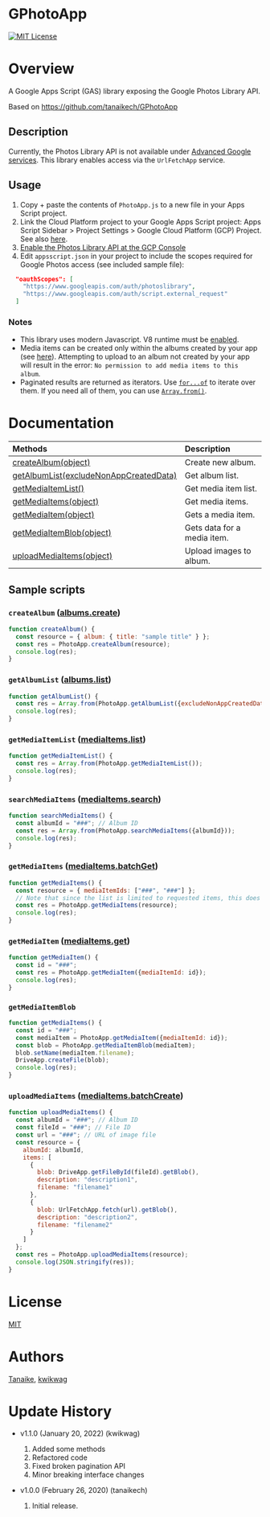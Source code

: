 # GPhotoApp


[![MIT License](http://img.shields.io/badge/license-MIT-blue.svg?style=flat)](LICENSE)

<a name="overview"></a>
# Overview

A Google Apps Script (GAS) library exposing the Google Photos Library API.

Based on https://github.com/tanaikech/GPhotoApp


<a name="description"></a>

## Description

Currently, the Photos Library API is not available under [Advanced Google services](https://developers.google.com/apps-script/guides/services/advanced). This library enables access via the `UrlFetchApp` service.

## Usage

1. Copy + paste the contents of `PhotoApp.js` to a new file in your Apps Script project.
1. Link the Cloud Platform project to your Google Apps Script project: Apps Script Sidebar > Project Settings > Google Cloud Platform (GCP) Project. See also [here](https://gist.github.com/tanaikech/e945c10917fac34a9d5d58cad768832c).
1. [Enable the Photos Library API at the GCP Console](https://console.developers.google.com/apis/library/photoslibrary.googleapis.com)
1. Edit `appsscript.json` in your project to include the scopes required for Google Photos access (see included sample file):

```json
  "oauthScopes": [
    "https://www.googleapis.com/auth/photoslibrary",
    "https://www.googleapis.com/auth/script.external_request"
  ]
```

### Notes

  - This library uses modern Javascript. V8 runtime must be [enabled](https://developers.google.com/apps-script/guides/v8-runtime).
  - Media items can be created only within the albums created by your app (see [here](https://developers.google.com/photos/library/guides/upload-media#creating-media-item)). Attempting to upload to an album not created by your app will result in the error: `No permission to add media items to this album`.
  - Paginated results are returned as iterators. Use [`for...of`](https://developer.mozilla.org/en-US/docs/Web/JavaScript/Reference/Statements/for...of) to iterate over them. If you need all of them, you can use [`Array.from()`](https://developer.mozilla.org/en-US/docs/Web/JavaScript/Reference/Global_Objects/Array/from).


# Documentation

| Methods                                                 | Description                 |
| :------------------------------------------------------ | :-------------------------- |
| [createAlbum(object)](#createalbum)                     | Create new album.           |
| [getAlbumList(excludeNonAppCreatedData)](#getalbumList) | Get album list.             |
| [getMediaItemList()](#getmediaitemList)                 | Get media item list.        |
| [getMediaItems(object)](#getmediaitems)                 | Get media items.            |
| [getMediaItem(object)](#getmediaitem)                   | Gets a media item.          |
| [getMediaItemBlob(object)](#getmediaitemblob)           | Gets data for a media item. |
| [uploadMediaItems(object)](#uploadmediaitems)           | Upload images to album.     |

<a name="usage"></a>

## Sample scripts

<a name="createalbum"></a>
### `createAlbum` ([albums.create](https://developers.google.com/photos/library/reference/rest/v1/albums/create))
```javascript
function createAlbum() {
  const resource = { album: { title: "sample title" } };
  const res = PhotoApp.createAlbum(resource);
  console.log(res);
}
```

<a name="getalbumList"></a>
### `getAlbumList` ([albums.list](https://developers.google.com/photos/library/reference/rest/v1/albums/list))

```javascript
function getAlbumList() {
  const res = Array.from(PhotoApp.getAlbumList({excludeNonAppCreatedData: true}));
  console.log(res);
}
```

<a name="getmediaitemList"></a>
### `getMediaItemList` ([mediaItems.list](https://developers.google.com/photos/library/reference/rest/v1/mediaItems/list))
```javascript
function getMediaItemList() {
  const res = Array.from(PhotoApp.getMediaItemList());
  console.log(res);
}
```

<a name="getmediaitemList"></a>
### `searchMediaItems` ([mediaItems.search](https://developers.google.com/photos/library/reference/rest/v1/mediaItems/search))
```javascript
function searchMediaItems() {
  const albumId = "###"; // Album ID
  const res = Array.from(PhotoApp.searchMediaItems({albumId}));
  console.log(res);
}
```


<a name="getmediaitems"></a>
### `getMediaItems` ([mediaItems.batchGet](https://developers.google.com/photos/library/reference/rest/v1/mediaItems/batchGet))
```javascript
function getMediaItems() {
  const resource = { mediaItemIds: ["###", "###"] };
  // Note that since the list is limited to requested items, this does not return an iterator.
  const res = PhotoApp.getMediaItems(resource);
  console.log(res);
}
```

<a name="getmediaitem"></a>
### `getMediaItem` ([mediaItems.get](https://developers.google.com/photos/library/reference/rest/v1/mediaItems/get))
```javascript
function getMediaItem() {
  const id = "###";
  const res = PhotoApp.getMediaItem({mediaItemId: id});
  console.log(res);
}
```

<a name="getmediaitemblob"></a>
### `getMediaItemBlob`
```javascript
function getMediaItems() {
  const id = "###";
  const mediaItem = PhotoApp.getMediaItem({mediaItemId: id});
  const blob = PhotoApp.getMediaItemBlob(mediaItem);
  blob.setName(mediaItem.filename);
  DriveApp.createFile(blob);
  console.log(res);
}
```

<a name="uploadmediaitems"></a>
### `uploadMediaItems` ([mediaItems.batchCreate](https://developers.google.com/photos/library/reference/rest/v1/mediaItems/batchCreate))
```javascript
function uploadMediaItems() {
  const albumId = "###"; // Album ID
  const fileId = "###"; // File ID
  const url = "###"; // URL of image file
  const resource = {
    albumId: albumId,
    items: [
      {
        blob: DriveApp.getFileById(fileId).getBlob(),
        description: "description1",
        filename: "filename1"
      },
      {
        blob: UrlFetchApp.fetch(url).getBlob(),
        description: "description2",
        filename: "filename2"
      }
    ]
  };
  const res = PhotoApp.uploadMediaItems(resource);
  console.log(JSON.stringify(res));
}
```

<a name="license"></a>
# License

[MIT](LICENSE)

<a name="author"></a>
# Authors
[Tanaike](https://tanaikech.github.io/about/), [kwikwag](https://github.com/kwikwag/GPhotoApp)

<a name="updatehistory"></a>
# Update History
- v1.1.0 (January 20, 2022) (kwikwag)

  1. Added some methods
  2. Refactored code
  3. Fixed broken pagination API
  4. Minor breaking interface changes

- v1.0.0 (February 26, 2020) (tanaikech)

  1. Initial release.

